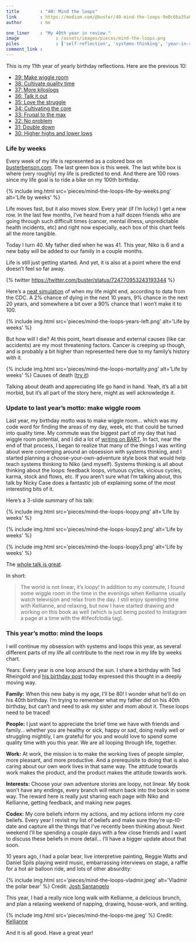 ```yaml
---
title        : "40: Mind the loops"
link         : https://medium.com/@buster/40-mind-the-loops-9e0c6ba35a87
author       : me

one_liner    : "My 40th year in review."
image			   : /assets/images/pieces/mind-the-loops.png
piles			   : ['self-reflection', 'systems-thinking', 'year-in-review']
comment_link : 
---
```


This is my 11th year of yearly birthday reflections. Here are the previous 10:

* [39: Make wiggle room](/2015/06-13-make-wiggle-room)
* [38: Cultivate quality time](/2014/05-28-cultivate-quality-time)
* [37: More kiloslogs](/2013/05-28-more-kiloslogs)
* [36: Talk it out](/2012/05-28-talk-it-out)
* [35: Love the struggle](/2011/05-28-cultivate-the-core)
* [34: Cultivating the core](/2010/05-28-cultivate-the-core)
* [33: Frugal to the max](/2009/05-28-frugal-to-the-max)
* [32: No problem](/2008/05-27-no-problem)
* [31: Double down](/2007/05-29-double-down)
* [30: Higher highs and lower lows](/2006/05-31-higher-highs-lower-lows)

### Life by weeks
Every week of my life is represented as a colored box on [busterbenson.com](http://busterbenson.com/). The last green box is this week. The last white box is where (very roughly) my life is predicted to end. And there are 100 rows since my life goal is to ride a bike on my 100th birthday.

{% include img.html src='pieces/mind-the-loops-life-by-weeks.png' alt='Life by weeks' %}

Life moves fast, but it also moves slow. Every year (if I’m lucky) I get a new row. In the last few months, I’ve heard from a half dozen friends who are going through such difficult times (cancer, mental illness, unpredictable health incidents, etc) and right now especially, each box of this chart feels all the more tangible.

Today I turn 40. My father died when he was 41. This year, Niko is 6 and a new baby will be added to our family in a couple months.

Life is still just getting started. And yet, it is also at a point where the end doesn’t feel so far away.

{% twitter https://twitter.com/buster/status/724770953243193344 %}

Here’s a [neat simulation](http://flowingdata.com/2015/09/23/years-you-have-left-to-live-probably/) of when my life might end, according to data from the CDC. A 2% chance of dying in the next 10 years, 9% chance in the next 20 years, and somewhere a bit over a 90% chance that I won’t make it to 100.

{% include img.html src='pieces/mind-the-loops-years-left.png' alt='Life by weeks' %}

But how will I die? At this point, heart disease and external causes (like car accidents) are my most threatening factors. Cancer is creeping up though, and is probably a bit higher than represented here due to my family’s history with it.

{% include img.html src='pieces/mind-the-loops-mortality.png' alt='Life by weeks' %}
Causes of death ([try it](http://flowingdata.com/2016/01/05/causes-of-death/))

Talking about death and appreciating life go hand in hand. Yeah, it’s all a bit morbid, but it’s all part of the story here, might as well acknowledge it.

### Update to last year’s motto: make wiggle room
Last year, my birthday motto was to make wiggle room… which was my code word for finding the areas of my day, week, etc that could be turned into quality time. My commute was the biggest part of my day that had wiggle room potential, and I did a lot of [writing on BART](http://writtenonbart.com/). In fact, near the end of that process, I began to realize that many of the things I was writing about were converging around an obsession with systems thinking, and I started planning a choose-your-own-adventure style book that would help teach systems thinking to Niko (and myself). Systems thinking is all about thinking about the loops: feedback loops, virtuous cycles, vicious cycles, karma, stock and flows, etc. If you aren’t sure what I’m talking about, this talk by Nicky Case does a fantastic job of explaining some of the most interesting bits of it.

Here’s a 3-slide summary of his talk:

{% include img.html src='pieces/mind-the-loops-loopy.png' alt='Life by weeks' %}

{% include img.html src='pieces/mind-the-loops-loopy2.png' alt='Life by weeks' %}

{% include img.html src='pieces/mind-the-loops-loopy3.png' alt='Life by weeks' %}

The [whole talk is great](http://ncase.me/OVC2016/).

In short:

> The world is not linear, it’s loopy!
In addition to my commute, I found some wiggle room in the time in the evenings when Kellianne usually watch television and relax from the day. I still enjoy spending time with Kellianne, and relaxing, but now I have started drawing and working on this book as well (which is just being posted to Instagram a page at a time with the #lifeofclodia tag).

### This year’s motto: mind the loops
I will continue my obsession with systems and loops this year, as several different parts of my life all contribute to the next row in my life by weeks chart.

Years: Every year is one loop around the sun. I share a birthday with Ted Rheingold and [his birthday post](https://medium.com/season-of-the-witch/46th-orbit-around-the-sun-342a4c736385#.m1pk7qctg) today expressed this thought in a deeply moving way.

**Family:** When this new baby is my age, I’ll be 80! I wonder what he’ll do on his 40th birthday. I’m trying to remember what my father did on his 40th birthday, but can’t and need to ask my sister and mom about it. These loops need to be traced!

**People:** I just want to appreciate the brief time we have with friends and family… whether you are healthy or sick, happy or sad, doing really well or struggling mightily, I am grateful for you and would love to spend some quality time with you this year. We are all looping through life, together.

**Work:** At work, the mission is to make the working lives of people simpler, more pleasant, and more productive. And a prerequisite to doing that is also caring about our own work lives in that same way. The attitude towards work makes the product, and the product makes the attitude towards work.

**Interests:** Choose your own adventure stories are loopy, not linear. My book won’t have any endings, every branch will return back into the book in some way. The reward here is really just sharing each page with Niko and Kellianne, getting feedback, and making new pages.

**Codex:** My core beliefs inform my actions, and my actions inform my core beliefs. Every year I revisit my list of beliefs and make sure they’re up-t0-date and capture all the things that I’ve recently been thinking about. Next weekend I’ll be spending a couple days with a few close friends and I want to discuss these beliefs in more detail… I’ll have a bigger update about that soon.

10 years ago, I had a polar bear, live interpretive painting, Reggie Watts and Daniel Spils playing weird music, embarrassing interviews on stage, a raffle for a hot air balloon ride, and lots of other absurdity:

{% include img.html src='pieces/mind-the-loops-vladmir.jpeg' alt='Vladmir the polar bear' %}
Credit: [Josh Santangelo](https://www.flickr.com/photos/endquote/157001967/in/photolist-eSFdt-eSF83-eSF29-eSEV1-eSENP-eSkrZ-eSknq-eSkhW-eSkcv-eSjJc-eSjEy-eSjzS-eSjwf-eSjq6-eSjjT-eSjeS-eSj9J-eSj2y-eSiWB-eSiQT-eSiGz-eSiAM-eSinB-eSigN-eSibn-eSi5B-eShXT-eShVh-eRNCd-eQ763-eQ73Z-eQ72E-eQ71b-eQ6Yq-eQ6X3-eQ6Vo-eQ6Ug-eQ6Ss-eQ6Rc-eQ6PT-eQ6NW-eQ6N4-eQ6Lh-ePRTF-ePRTz-ePQBS-ePQBN-ePMnx-ePMnz-ePLiY)

This year, I had a really nice long walk with Kellianne, a delicious brunch, and plan a relaxing weekend of napping, drawing, house-work, and writing.

{% include img.html src='pieces/mind-the-loops-me.jpeg' %}
Credit: [Kellianne](https://www.instagram.com/p/BF9hgJtuFb5JJJCjbIkTQ5ugYMUDiOHOF8oe_s0/)

And it is all good. Have a great year!